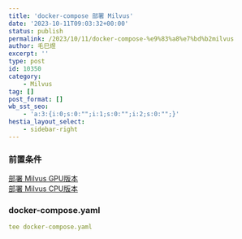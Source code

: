 ```yaml
---
title: 'docker-compose 部署 Milvus'
date: '2023-10-11T09:03:32+00:00'
status: publish
permalink: /2023/10/11/docker-compose-%e9%83%a8%e7%bd%b2milvus
author: 毛巳煜
excerpt: ''
type: post
id: 10350
category:
    - Milvus
tag: []
post_format: []
wb_sst_seo:
    - 'a:3:{i:0;s:0:"";i:1;s:0:"";i:2;s:0:"";}'
hestia_layout_select:
    - sidebar-right
---
```

### 前置条件

[部署 Milvus GPU版本](https://milvus.io/docs/install_standalone-docker-compose-gpu.md#Install-Milvus-Standalone-with-Docker-Compose "部署 Milvus GPU版本")  
[部署 Milvus CPU版本](https://milvus.io/docs/install_standalone-docker.md#Install-Milvus-Standalone-with-Docker-Compose-CPU "部署 Milvus CPU版本")

### docker-compose.yaml

```yaml
tee docker-compose.yaml 
```